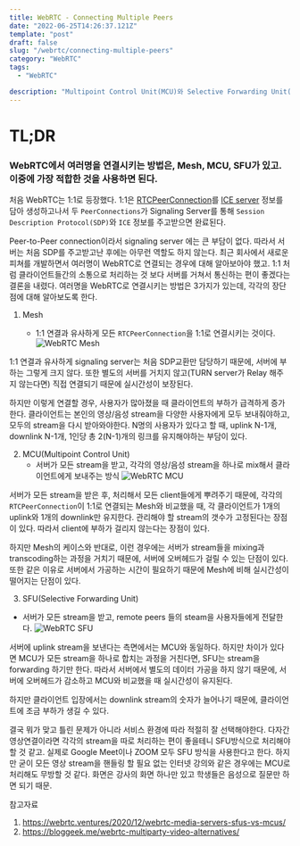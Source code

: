 ```yaml
---
title: WebRTC - Connecting Multiple Peers
date: "2022-06-25T14:26:37.121Z"
template: "post"
draft: false
slug: "/webrtc/connecting-multiple-peers"
category: "WebRTC"
tags:
  - "WebRTC"

description: "Multipoint Control Unit(MCU)와 Selective Forwarding Unit(SFU)에 대해 알아본다"
---
```


# TL;DR

### WebRTC에서 여러명을 연결시키는 방법은, Mesh, MCU, SFU가 있고. 이중에 가장 적합한 것을 사용하면 된다.

처음 WebRTC는 1:1로 등장했다. 1:1은 [RTCPeerConnection](https://developer.mozilla.org/en-US/docs/Web/API/RTCPeerConnection)를 [ICE server](https://developer.mozilla.org/en-US/docs/Web/API/RTCIceServer) 정보를 담아 생성하고나서 두 `PeerConnections`가 Signaling Server를 통해 `Session Description Protocol(SDP)`와 `ICE` 정보를 주고받으면 완료된다.

Peer-to-Peer connection이라서 signaling server 에는 큰 부담이 없다. 따라서 서버는 처음 SDP를 주고받고난 후에는 아무런 역할도 하지 않는다. 최근 회사에서 새로운 피쳐를 개발하면서 여러명이 WebRTC로 연결되는 경우에 대해 알아보아야 했고. 1:1 처럼 클라이언트들간의 소통으로 처리하는 것 보다 서버를 거쳐서 통신하는 편이 좋겠다는 결론을 내렸다. 여러명을 WebRTC로 연결시키는 방법은 3가지가 있는데, 각각의 장단점에 대해 알아보도록 한다.

1. Mesh

   - 1:1 연결과 유사하게 모든 `RTCPeerConnection`을 1:1로 연결시키는 것이다.
     ![WebRTC Mesh](https://s3.us-west-2.amazonaws.com/secure.notion-static.com/c575cffa-a6e6-4a64-8429-7a598a615c3b/Screen_Shot_2022-06-24_at_5.38.11_PM.png?X-Amz-Algorithm=AWS4-HMAC-SHA256&X-Amz-Content-Sha256=UNSIGNED-PAYLOAD&X-Amz-Credential=AKIAT73L2G45EIPT3X45%2F20220625%2Fus-west-2%2Fs3%2Faws4_request&X-Amz-Date=20220625T053336Z&X-Amz-Expires=86400&X-Amz-Signature=6f87b739b1bcff4deafc0fcf2823c0312f4c79cdded3a022da3221706856ae54&X-Amz-SignedHeaders=host&response-content-disposition=filename%20%3D%22Screen%2520Shot%25202022-06-24%2520at%25205.38.11%2520PM.png%22&x-id=GetObject)

1:1 연결과 유사하게 signaling server는 처음 SDP교환만 담당하기 때문에, 서버에 부하는 그렇게 크지 않다. 또한 별도의 서버를 거치지 않고(TURN server가 Relay 해주지 않는다면) 직접 연결되기 때문에 실시간성이 보장된다.

하지만 이렇게 연결할 경우, 사용자가 많아졌을 때 클라이언트의 부하가 급격하게 증가한다. 클라이언트는 본인의 영상/음성 stream을 다양한 사용자에게 모두 보내줘야하고, 모두의 stream을 다시 받아와야한다. N명의 사용자가 있다고 할 때, uplink N-1개, downlink N-1개, 1인당 총 2(N-1)개의 링크를 유지해야하는 부담이 있다.

2. MCU(Multipoint Control Unit)
   - 서버가 모든 stream을 받고, 각각의 영상/음성 stream을 하나로 mix해서 클라이언트에게 보내주는 방식
     ![WebRTC MCU](https://s3.us-west-2.amazonaws.com/secure.notion-static.com/2f108c50-3cc7-498e-8d03-ad2696005c86/Screen_Shot_2022-06-24_at_5.39.52_PM.png?X-Amz-Algorithm=AWS4-HMAC-SHA256&X-Amz-Content-Sha256=UNSIGNED-PAYLOAD&X-Amz-Credential=AKIAT73L2G45EIPT3X45%2F20220625%2Fus-west-2%2Fs3%2Faws4_request&X-Amz-Date=20220625T053839Z&X-Amz-Expires=86400&X-Amz-Signature=9a951ea10c39f09bc6972e34c9258ebb26caba79ed4f29259505980fe03a9a81&X-Amz-SignedHeaders=host&response-content-disposition=filename%20%3D%22Screen%2520Shot%25202022-06-24%2520at%25205.39.52%2520PM.png%22&x-id=GetObject)

서버가 모든 stream을 받은 후, 처리해서 모든 client들에게 뿌려주기 때문에, 각각의 `RTCPeerConnection`이 1:1로 연결되는 Mesh와 비교했을 때, 각 클라이언트가 1개의 uplink와 1개의 downlink만 유지한다. 관리해야 할 stream의 갯수가 고정된다는 장점이 있다. 따라서 client에 부하가 걸리지 않는다는 장점이 있다.

하지만 Mesh의 케이스와 반대로, 이런 경우에는 서버가 stream들을 mixing과 transcoding하는 과정을 거치기 때문에, 서버에 오버헤드가 걸릴 수 있는 단점이 있다. 또한 같은 이유로 서버에서 가공하는 시간이 필요하기 때문에 Mesh에 비해 실시간성이 떨어지는 단점이 있다.

3. SFU(Selective Forwarding Unit)

- 서버가 모든 stream을 받고, remote peers 들의 steam을 사용자들에게 전달한다.
  ![WebRTC SFU](https://s3.us-west-2.amazonaws.com/secure.notion-static.com/d9b46d9f-df0f-487c-86ac-e6fca264ba4c/Screen_Shot_2022-06-24_at_5.42.05_PM.png?X-Amz-Algorithm=AWS4-HMAC-SHA256&X-Amz-Content-Sha256=UNSIGNED-PAYLOAD&X-Amz-Credential=AKIAT73L2G45EIPT3X45%2F20220625%2Fus-west-2%2Fs3%2Faws4_request&X-Amz-Date=20220625T054202Z&X-Amz-Expires=86400&X-Amz-Signature=628c945252ff0266418c2e29069d42683bc4c960e26cf46fcc0c7d37f4817cb3&X-Amz-SignedHeaders=host&response-content-disposition=filename%20%3D%22Screen%2520Shot%25202022-06-24%2520at%25205.42.05%2520PM.png%22&x-id=GetObject)

서버에 uplink stream을 보낸다는 측면에서는 MCU와 동일하다. 하지만 차이가 있다면 MCU가 모든 stream을 하나로 합치는 과정을 거친다면, SFU는 stream을 forwarding 하기만 한다. 따라서 서버에서 별도의 데이터 가공을 하지 않기 때문에, 서버에 오버헤드가 감소하고 MCU와 비교했을 때 실시간성이 유지된다.

하지만 클라이언트 입장에서는 downlink stream의 숫자가 늘어나기 때문에, 클라이언트에 조금 부하가 생길 수 있다.

결국 뭐가 맞고 틀린 문제가 아니라 서비스 환경에 따라 적절히 잘 선택해야한다. 다자간 영상연결이라면 각각의 stream을 따로 처리하는 편이 좋을테니 SFU방식으로 처리해야 할 것 같고. 실제로 Google Meet이나 ZOOM 모두 SFU 방식을 사용한다고 한다. 하지만 굳이 모든 영상 stream을 핸들링 할 필요 없는 인터넷 강의와 같은 경우에는 MCU로 처리해도 무방할 것 같다. 화면은 강사의 화면 하나만 있고 학생들은 음성으로 질문만 하면 되기 때문.

참고자료

1. https://webrtc.ventures/2020/12/webrtc-media-servers-sfus-vs-mcus/
2. https://bloggeek.me/webrtc-multiparty-video-alternatives/
